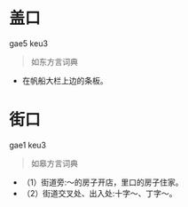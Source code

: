 # 盖口
gae5 keu3
> 如东方言词典
- 在帆船大栏上边的条板。

# 街口
gae1 keu3
> 如皋方言词典
- （1）街道旁:～的房子开店，里口的房子住家。
- （2）街道交叉处、出入处:十字～、丁字～。
